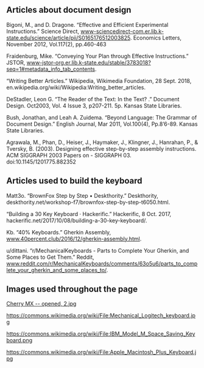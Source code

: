 ## Articles about document design ##
Bigoni, M., and D. Dragone. “Effective and Efficient Experimental Instructions.” Science Direct, www-sciencedirect-com.er.lib.k-state.edu/science/article/pii/S0165176512003825.
Economics Letters, November 2012, Vol.117(2), pp.460-463

Fraidenburg, Mike. “Conveying Your Plan through Effective Instructions.” JSTOR, www-jstor-org.er.lib.k-state.edu/stable/3783018?seq=1#metadata_info_tab_contents.

 “Writing Better Articles.” Wikipedia, Wikimedia Foundation, 28 Sept. 2018, en.wikipedia.org/wiki/Wikipedia:Writing_better_articles.

DeStadler, Leon G. “The Reader of the Text: In the Text? .” Document Design. Oct2003, Vol. 4 Issue 3, p207-211. 5p. Kansas State Libraries.

Bush, Jonathan, and Leah A. Zuidema. “Beyond Language: The Grammar of Document Design.” English Journal, Mar 2011, Vol.100(4), Pp.8’6-89. Kansas State Libraries.

Agrawala, M., Phan, D., Heiser, J., Haymaker, J., Klingner, J., Hanrahan, P., & Tversky, B. (2003). Designing effective step-by-step assembly instructions. ACM SIGGRAPH 2003 Papers on - SIGGRAPH 03. doi:10.1145/1201775.882352

## Articles used to build the keyboard ##
Matt3o. “BrownFox Step by Step • Deskthority.” Deskthority, deskthority.net/workshop-f7/brownfox-step-by-step-t6050.html. 

“Building a 30 Key Keyboard · Hackerific.” Hackerific, 8 Oct. 2017, hackerific.net/2017/10/08/building-a-30-key-keyboard/. 

Kb. “40% Keyboards.” Gherkin Assembly, www.40percent.club/2016/12/gherkin-assembly.html. 

u/dittani. “r/MechanicalKeyboards - Parts to Complete Your Gherkin, and Some Places to Get Them.” Reddit, www.reddit.com/r/MechanicalKeyboards/comments/63o5u6/parts_to_complete_your_gherkin_and_some_places_to/. 

## Images used throughout the page ##
[Cherry MX -- opened, 2.jpg](https://en.wikipedia.org/wiki/File:Cherry_MX_--_opened,_2.jpg)

https://commons.wikimedia.org/wiki/File:Mechanical_Logitech_keyboard.jpg

https://commons.wikimedia.org/wiki/File:IBM_Model_M_Space_Saving_Keyboard.png

https://commons.wikimedia.org/wiki/File:Apple_Macintosh_Plus_Keyboard.jpg
